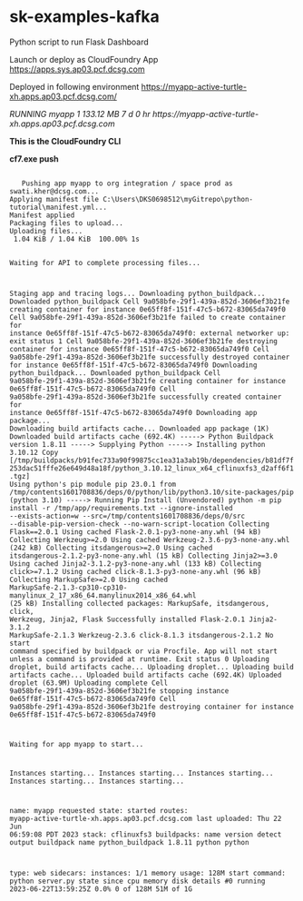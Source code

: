 # sk-examples-kafka

Python script to run Flask Dashboard

Launch or deploy as CloudFoundry App
https://apps.sys.ap03.pcf.dcsg.com 

Deployed in following environment
https://myapp-active-turtle-xh.apps.ap03.pcf.dcsg.com/ 

<p> <i> 
 RUNNING  myapp  1	133.12 MB	7 d 0 hr
     https://myapp-active-turtle-xh.apps.ap03.pcf.dcsg.com
</i>  </p>
 

 <p> <b>
  This is the CloudFoundry CLI
 </b>
 </p> 

<p><b>
 cf7.exe push
</b>
</p>

 <p>
  <code>
   Pushing app myapp to org integration / space prod as swati.kher@dcsg.com...
Applying manifest file C:\Users\DKS0698512\myGitrepo\python-tutorial\manifest.yml...
Manifest applied
Packaging files to upload...
Uploading files...
 1.04 KiB / 1.04 KiB  100.00% 1s

Waiting for API to complete processing files...

Staging app and tracing logs...
   Downloading python_buildpack...
   Downloaded python_buildpack
   Cell 9a058bfe-29f1-439a-852d-3606ef3b21fe creating container for instance 0e65ff8f-151f-47c5-b672-83065da749f0
   Cell 9a058bfe-29f1-439a-852d-3606ef3b21fe failed to create container for instance 0e65ff8f-151f-47c5-b672-83065da749f0: external networker up: exit status 1
   Cell 9a058bfe-29f1-439a-852d-3606ef3b21fe destroying container for instance 0e65ff8f-151f-47c5-b672-83065da749f0
   Cell 9a058bfe-29f1-439a-852d-3606ef3b21fe successfully destroyed container for instance 0e65ff8f-151f-47c5-b672-83065da749f0
   Downloading python_buildpack...
   Downloaded python_buildpack
   Cell 9a058bfe-29f1-439a-852d-3606ef3b21fe creating container for instance 0e65ff8f-151f-47c5-b672-83065da749f0
   Cell 9a058bfe-29f1-439a-852d-3606ef3b21fe successfully created container for instance 0e65ff8f-151f-47c5-b672-83065da749f0
   Downloading app package...
   Downloading build artifacts cache...
   Downloaded app package (1K)
   Downloaded build artifacts cache (692.4K)
   -----> Python Buildpack version 1.8.11
   -----> Supplying Python
   -----> Installing python 3.10.12
          Copy [/tmp/buildpacks/b91fec733a90f99875cc1ea31a3ab19b/dependencies/b81df7f253dac51fffe26e649d48a18f/python_3.10.12_linux_x64_cflinuxfs3_d2aff6f1.tgz]
          Using python's pip module
          pip 23.0.1 from /tmp/contents1601708836/deps/0/python/lib/python3.10/site-packages/pip (python 3.10)
   -----> Running Pip Install (Unvendored)
          python -m pip install -r /tmp/app/requirements.txt --ignore-installed --exists-action=w --src=/tmp/contents1601708836/deps/0/src --disable-pip-version-check --no-warn-script-location
          Collecting Flask==2.0.1
            Using cached Flask-2.0.1-py3-none-any.whl (94 kB)
          Collecting Werkzeug>=2.0
            Using cached Werkzeug-2.3.6-py3-none-any.whl (242 kB)
          Collecting itsdangerous>=2.0
            Using cached itsdangerous-2.1.2-py3-none-any.whl (15 kB)
          Collecting Jinja2>=3.0
            Using cached Jinja2-3.1.2-py3-none-any.whl (133 kB)
          Collecting click>=7.1.2
            Using cached click-8.1.3-py3-none-any.whl (96 kB)
          Collecting MarkupSafe>=2.0
            Using cached MarkupSafe-2.1.3-cp310-cp310-manylinux_2_17_x86_64.manylinux2014_x86_64.whl (25 kB)
          Installing collected packages: MarkupSafe, itsdangerous, click, Werkzeug, Jinja2, Flask
          Successfully installed Flask-2.0.1 Jinja2-3.1.2 MarkupSafe-2.1.3 Werkzeug-2.3.6 click-8.1.3 itsdangerous-2.1.2
   No start command specified by buildpack or via Procfile.
   App will not start unless a command is provided at runtime.
   Exit status 0
   Uploading droplet, build artifacts cache...
   Uploading droplet...
   Uploading build artifacts cache...
   Uploaded build artifacts cache (692.4K)
   Uploaded droplet (63.9M)
   Uploading complete
   Cell 9a058bfe-29f1-439a-852d-3606ef3b21fe stopping instance 0e65ff8f-151f-47c5-b672-83065da749f0
   Cell 9a058bfe-29f1-439a-852d-3606ef3b21fe destroying container for instance 0e65ff8f-151f-47c5-b672-83065da749f0

Waiting for app myapp to start...

Instances starting...
Instances starting...
Instances starting...
Instances starting...
Instances starting...

name:              myapp
requested state:   started
routes:            myapp-active-turtle-xh.apps.ap03.pcf.dcsg.com
last uploaded:     Thu 22 Jun 06:59:08 PDT 2023
stack:             cflinuxfs3
buildpacks:
        name               version   detect output   buildpack name
        python_buildpack   1.8.11    python          python

type:            web
sidecars:
instances:       1/1
memory usage:    128M
start command:   python server.py
     state     since                  cpu    memory      disk        details
#0   running   2023-06-22T13:59:25Z   0.0%   0 of 128M   51M of 1G
  </code>
 </p>
